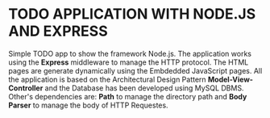 # TODO APPLICATION WITH NODE.JS AND EXPRESS
Simple TODO app to show the framework Node.js. The application works using the __Express__ middleware to manage the HTTP protocol. The HTML pages are generate dynamically using the Embdedded JavaScript pages. All the application is based on the Architectural Design Pattern **Model-View-Controller** and the Database has been developed using MySQL DBMS. Other's dependencies are: **Path** to manage the directory path and **Body Parser** to manage the body of HTTP Requestes.
